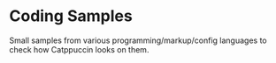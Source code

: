 # Coding Samples

Small samples from various programming/markup/config languages to check how Catppuccin looks on them.
